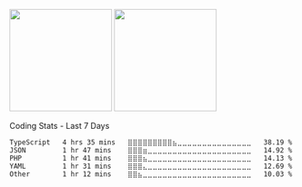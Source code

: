<p>
<img src="https://github-readme-stats.vercel.app/api?username=jos3duardo&count_private=true&show_icons=true&theme=gruvbox" height="180em"/>
<img src="https://github-readme-stats.vercel.app/api/top-langs/?username=jos3duardo&show_icons=true&layout=compact&theme=gruvbox&langs_count=8&count_private=true " height="180em"/>
</p>

Coding Stats - Last 7 Days
<!--START_SECTION:waka-->
```text
TypeScript   4 hrs 35 mins   ⣿⣿⣿⣿⣿⣿⣿⣿⣿⣦⣀⣀⣀⣀⣀⣀⣀⣀⣀⣀⣀⣀⣀⣀⣀   38.19 % 
JSON         1 hr 47 mins    ⣿⣿⣿⣶⣀⣀⣀⣀⣀⣀⣀⣀⣀⣀⣀⣀⣀⣀⣀⣀⣀⣀⣀⣀⣀   14.92 % 
PHP          1 hr 41 mins    ⣿⣿⣿⣦⣀⣀⣀⣀⣀⣀⣀⣀⣀⣀⣀⣀⣀⣀⣀⣀⣀⣀⣀⣀⣀   14.13 % 
YAML         1 hr 31 mins    ⣿⣿⣿⣄⣀⣀⣀⣀⣀⣀⣀⣀⣀⣀⣀⣀⣀⣀⣀⣀⣀⣀⣀⣀⣀   12.69 % 
Other        1 hr 12 mins    ⣿⣿⣦⣀⣀⣀⣀⣀⣀⣀⣀⣀⣀⣀⣀⣀⣀⣀⣀⣀⣀⣀⣀⣀⣀   10.03 % 
```
<!--END_SECTION:waka-->

